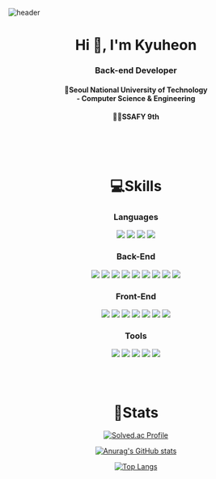 ![header](https://capsule-render.vercel.app/api?type=Waving&color=879CDF&height=400&width=100%&text=KUMA'S%20Github&fontSize=35&fontColor=ffffff&animation=fadeIn)

<h1 align='center'>
    Hi 👋, I'm Kyuheon 
</h1>
<h3 align='center'>Back-end Developer</h3>

<h4 align='center'>🏫Seoul National University of Technology<br/>
- Computer Science & Engineering</h4>
<h4 align='center'>👩‍💻SSAFY 9th</h4>
<br/><br/><br/>

<h1 align='center'>💻Skills</h1>   

<div align='center'>

### Languages
<!--Java-->
<img src="https://img.shields.io/badge/JAVA-FE6F69?style=for-the-badge&logo=JAVA&logoColor=white">
<!--Python-->
<img src="https://img.shields.io/badge/Python-3776AB?style=for-the-badge&logo=Python&logoColor=white"/>
<!--JavaScript-->
<img src="https://img.shields.io/badge/javascript-000000?style=for-the-badge&logo=javascript&logoColor=white"/>
<!--TypeScript-->
<img src="https://img.shields.io/badge/typescript-3178C6?style=for-the-badge&logo=typescript&logoColor=white"/>

### Back-End
<!--Spring Framework-->
<img src="https://img.shields.io/badge/spring-6DB33F?style=for-the-badge&logo=spring&logoColor=white"/>
<!--Spring Boot-->
<img src="https://img.shields.io/badge/springboot-6DB33F?style=for-the-badge&logo=springboot&logoColor=white"/>

<!--Supabase-->
<img src="https://img.shields.io/badge/supabase-3FCF8E?style=for-the-badge&logo=supabase&logoColor=white"/>
<!--Nextjs-->
<img src="https://img.shields.io/badge/next.js-000000?style=for-the-badge&logo=nextdotjs&logoColor=white"/>

<!--JPA-->
<img src="https://img.shields.io/badge/jpa-000000?style=for-the-badge&logo=jpa&logoColor=white"/>
<!--MyBatis-->
<img src="https://img.shields.io/badge/MyBatis-F7A126?style=for-the-badge&logo=MyBatis&logoColor=white"/>

<!--MySQL-->
<img src="https://img.shields.io/badge/MySQL-4479A1?style=for-the-badge&logo=MySQL&logoColor=white">
<!--POSTGRESql-->
<img src="https://img.shields.io/badge/postgresql-4169E1?style=for-the-badge&logo=postgresql&logoColor=white">
<!--Redis-->
<img src="https://img.shields.io/badge/Redis-DC382D?style=for-the-badge&logo=Redis&logoColor=white">

### Front-End
<!--Nextjs-->
<img src="https://img.shields.io/badge/next.js-000000?style=for-the-badge&logo=nextdotjs&logoColor=white"/>
<!--Vue.js-->
<img src="https://img.shields.io/badge/vuedotjs-4FC08D?style=for-the-badge&logo=vuedotjs&logoColor=white"/>
<!--React.js-->
<img src="https://img.shields.io/badge/react-61DAFB?style=for-the-badge&logo=react&logoColor=black"/>
<!--Redux-->
<img src="https://img.shields.io/badge/redux-764ABC?style=for-the-badge&logo=redux&logoColor=white"/>

<!--HTML-->
<img src="https://img.shields.io/badge/html5-E34F26?style=for-the-badge&logo=html5&logoColor=white"/>
<!--CSS-->
<img src="https://img.shields.io/badge/css3-1572B6?style=for-the-badge&logo=css3&logoColor=white"/>

<!--Bootstrap-->
<img src="https://img.shields.io/badge/bootstrap-7952B3?style=for-the-badge&logo=bootstrap&logoColor=white"/>

### Tools
<!--IntelliJ-->
<img src="https://img.shields.io/badge/intellij%20idea-000000?style=for-the-badge&logo=intellijidea&logoColor=white"/>
<!--Eclise-->
<img src="https://img.shields.io/badge/visual%20studio%20code-007ACC?style=for-the-badge&logo=visualstudiocode&logoColor=white">
<!--VisualStudioCode-->
<img src="https://img.shields.io/badge/Eclipse-2C2255?style=for-the-badge&logo=Eclipse%20IDE&logoColor=white">

<!--github-->
<img src="https://img.shields.io/badge/github-181717?style=for-the-badge&logo=github&logoColor=white">

<!--Jira-->
<img src="https://img.shields.io/badge/jira%20software-0052CC?style=for-the-badge&logo=jirasoftware&logoColor=white">

</div>
<br/><br/><br/>

<h1 align='center'>📔Stats</h1>

<div align='center'>

[![Solved.ac Profile](http://mazassumnida.wtf/api/v2/generate_badge?boj=kyuh2001)](https://solved.ac/kyuh2001/)

[![Anurag's GitHub stats](https://github-readme-stats.vercel.app/api?username=kuma93&show_icons=true&theme=tokyonight)](https://github.com/kuma93/github-readme-stats)

[![Top Langs](https://github-readme-stats.vercel.app/api/top-langs/?username=kuma93&show_icons=true&theme=tokyonight)](https://github.com/kuma93/github-readme-stats)

</div>
